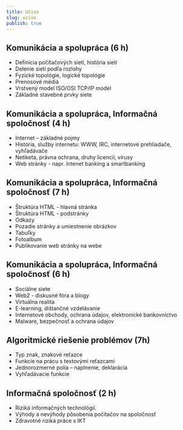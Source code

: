 ```yaml
---
title: Učivo
slug: ucivo
publish: true 
---
```


## Komunikácia a spolupráca (6 h)

- Definícia počítačových sietí, história sietí
- Delenie sietí podľa rozlohy
- Fyzické topológie, logické topológie
- Prenosové médiá
- Vrstvený model ISO/OSI TCP/IP model
- Základné stavebné prvky siete

## Komunikácia a spolupráca, Informačná spoločnosť (4 h)

- Internet – základné pojmy
- História, služby internetu: WWW, IRC, internetové prehliadače, vyhľadávače
- Netiketa, právna ochrana, druhy licencií, vírusy
- Web stránky - napr. Intenet banking a smartbanking

## Komunikácia a spolupráca, Informačná spoločnosť (7 h)

- Štruktúra HTML - hlavná stránka
- Štruktúra HTML - podstránky
- Odkazy
- Pozadie stránky a umiestnenie obrázkov
- Tabuľky
- Fotoalbum
- Publikovanie web stránky na webe


## Komunikácia a spolupráca, Informačná spoločnosť (6 h)

- Sociálne siete
- Web2 - diskusné fóra a blogy
- Virtuálna realita
- E-learning, dištančné vzdelávanie
- Internetové obchody, ochrana údajov, elektronické bankovníctvo
- Malware, bezpečnosť a ochrana údajov

## Algoritmické riešenie problémov (7h)

- Typ znak, znakové reťazce
- Funkcie na prácu s textovými reťazcami
- Jednorozmerné polia – naplnenie, deklarácia
- Vyhľadávacie funkcie

## Informačná spoločnosť (2 h)

- Riziká informačných technológií.
- Výhody a nevýhody pôsobenia počítačov na spoločnosť
- Zdravotné riziká práce s IKT